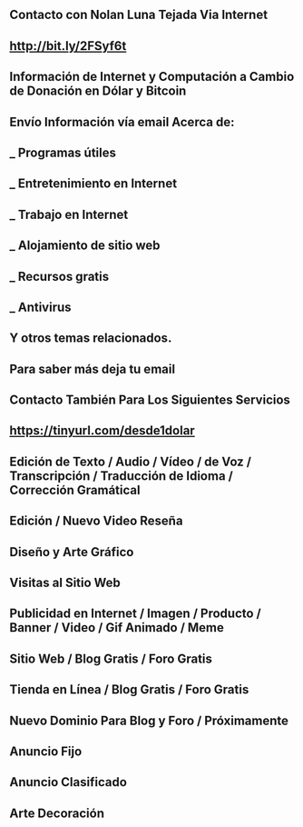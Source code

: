 Contacto con Nolan Luna Tejada Via Internet
--------------------------------------------
http://bit.ly/2FSyf6t
--------------------------------------------
Información de Internet y Computación a Cambio de Donación en Dólar y Bitcoin
--------------------------------------------
Envío Información vía email Acerca de:
--------------------------------------------
_ Programas útiles
--------------------------------------------
_ Entretenimiento en Internet
--------------------------------------------
_ Trabajo en Internet
--------------------------------------------
_ Alojamiento de sitio web
--------------------------------------------
_ Recursos gratis
--------------------------------------------
_ Antivirus
--------------------------------------------
Y otros temas relacionados.
--------------------------------------------
Para saber más deja tu email 
--------------------------------------------
Contacto También Para Los Siguientes Servicios
--------------------------------------------
https://tinyurl.com/desde1dolar
--------------------------------------------
Edición de Texto / Audio / Vídeo / de Voz / Transcripción / Traducción de Idioma / Corrección Gramátical
--------------------------------------------
Edición / Nuevo Video Reseña
--------------------------------------------
Diseño y Arte Gráfico
--------------------------------------------
Visitas al Sitio Web
--------------------------------------------
Publicidad en Internet / Imagen / Producto / Banner / Video / Gif Animado / Meme
--------------------------------------------
Sitio Web / Blog Gratis / Foro Gratis
--------------------------------------------
Tienda en Línea / Blog Gratis / Foro Gratis
--------------------------------------------
Nuevo Dominio Para Blog y Foro / Próximamente
--------------------------------------------
Anuncio Fijo
--------------------------------------------
Anuncio Clasificado
--------------------------------------------
Arte Decoración
--------------------------------------------
